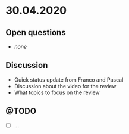 # 30.04.2020
## Open questions
- *none*

## Discussion
* Quick status update from Franco and Pascal
* Discussion about the video for the review
* What topics to focus on the review

## @TODO
- [ ] ...
